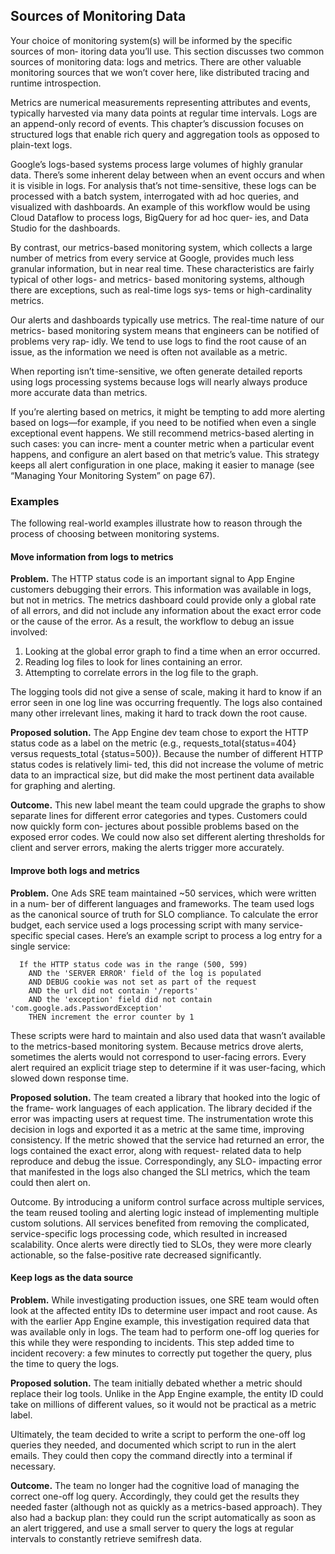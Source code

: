 ## Sources of Monitoring Data

Your choice of monitoring system(s) will be informed by the specific sources of mon‐ itoring data you’ll use. This section discusses two common sources of monitoring data: logs and metrics. There are other valuable monitoring sources that we won’t cover here, like distributed tracing and runtime introspection.

Metrics are numerical measurements representing attributes and events, typically harvested via many data points at regular time intervals. Logs are an append-only record of events. This chapter’s discussion focuses on structured logs that enable rich query and aggregation tools as opposed to plain-text logs.

Google’s logs-based systems process large volumes of highly granular data. There’s some inherent delay between when an event occurs and when it is visible in logs. For analysis that’s not time-sensitive, these logs can be processed with a batch system, interrogated with ad hoc queries, and visualized with dashboards. An example of this workflow would be using Cloud Dataflow to process logs, BigQuery for ad hoc quer‐ ies, and Data Studio for the dashboards.

By contrast, our metrics-based monitoring system, which collects a large number of metrics from every service at Google, provides much less granular information, but in near real time. These characteristics are fairly typical of other logs- and metrics- based monitoring systems, although there are exceptions, such as real-time logs sys‐ tems or high-cardinality metrics.

Our alerts and dashboards typically use metrics. The real-time nature of our metrics- based monitoring system means that engineers can be notified of problems very rap‐ idly. We tend to use logs to find the root cause of an issue, as the information we need is often not available as a metric.

When reporting isn’t time-sensitive, we often generate detailed reports using logs processing systems because logs will nearly always produce more accurate data than metrics.

If you’re alerting based on metrics, it might be tempting to add more alerting based on logs—for example, if you need to be notified when even a single exceptional event happens. We still recommend metrics-based alerting in such cases: you can incre‐ ment a counter metric when a particular event happens, and configure an alert based on that metric’s value. This strategy keeps all alert configuration in one place, making it easier to manage (see “Managing Your Monitoring System” on page 67).

### Examples

The following real-world examples illustrate how to reason through the process of choosing between monitoring systems.

#### Move information from logs to metrics

**Problem.** The HTTP status code is an important signal to App Engine customers debugging their errors. This information was available in logs, but not in metrics. The metrics dashboard could provide only a global rate of all errors, and did not include any information about the exact error code or the cause of the error. As a result, the workflow to debug an issue involved:

1. Looking at the global error graph to find a time when an error occurred.
2. Reading log files to look for lines containing an error.
3. Attempting to correlate errors in the log file to the graph.

The logging tools did not give a sense of scale, making it hard to know if an error seen in one log line was occurring frequently. The logs also contained many other irrelevant lines, making it hard to track down the root cause.

**Proposed solution.** The App Engine dev team chose to export the HTTP status code as a label on the metric (e.g., requests_total{status=404} versus requests_total {status=500}). Because the number of different HTTP status codes is relatively limi‐ ted, this did not increase the volume of metric data to an impractical size, but did make the most pertinent data available for graphing and alerting.

**Outcome.** This new label meant the team could upgrade the graphs to show separate lines for different error categories and types. Customers could now quickly form con‐ jectures about possible problems based on the exposed error codes. We could now also set different alerting thresholds for client and server errors, making the alerts trigger more accurately.

#### Improve both logs and metrics

**Problem.** One Ads SRE team maintained ~50 services, which were written in a num‐ ber of different languages and frameworks. The team used logs as the canonical source of truth for SLO compliance. To calculate the error budget, each service used a logs processing script with many service-specific special cases. Here’s an example script to process a log entry for a single service:

```
  If the HTTP status code was in the range (500, 599)
    AND the 'SERVER ERROR' field of the log is populated
    AND DEBUG cookie was not set as part of the request
    AND the url did not contain '/reports'
    AND the 'exception' field did not contain 'com.google.ads.PasswordException'
    THEN increment the error counter by 1
```

These scripts were hard to maintain and also used data that wasn’t available to the metrics-based monitoring system. Because metrics drove alerts, sometimes the alerts would not correspond to user-facing errors. Every alert required an explicit triage step to determine if it was user-facing, which slowed down response time.

**Proposed solution.** The team created a library that hooked into the logic of the frame‐ work languages of each application. The library decided if the error was impacting users at request time. The instrumentation wrote this decision in logs and exported it as a metric at the same time, improving consistency. If the metric showed that the service had returned an error, the logs contained the exact error, along with request- related data to help reproduce and debug the issue. Correspondingly, any SLO- impacting error that manifested in the logs also changed the SLI metrics, which the team could then alert on.

Outcome. By introducing a uniform control surface across multiple services, the team reused tooling and alerting logic instead of implementing multiple custom solutions. All services benefited from removing the complicated, service-specific logs processing code, which resulted in increased scalability. Once alerts were directly tied to SLOs, they were more clearly actionable, so the false-positive rate decreased significantly.

#### Keep logs as the data source

**Problem.** While investigating production issues, one SRE team would often look at the affected entity IDs to determine user impact and root cause. As with the earlier App Engine example, this investigation required data that was available only in logs. The team had to perform one-off log queries for this while they were responding to incidents. This step added time to incident recovery: a few minutes to correctly put together the query, plus the time to query the logs.

**Proposed solution.** The team initially debated whether a metric should replace their log tools. Unlike in the App Engine example, the entity ID could take on millions of different values, so it would not be practical as a metric label.

Ultimately, the team decided to write a script to perform the one-off log queries they needed, and documented which script to run in the alert emails. They could then copy the command directly into a terminal if necessary.


**Outcome.** The team no longer had the cognitive load of managing the correct one-off log query. Accordingly, they could get the results they needed faster (although not as quickly as a metrics-based approach). They also had a backup plan: they could run the script automatically as soon as an alert triggered, and use a small server to query the logs at regular intervals to constantly retrieve semifresh data.



